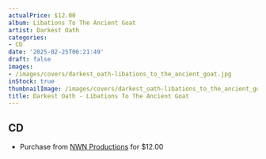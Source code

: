```yaml
---
actualPrice: $12.00
album: Libations To The Ancient Goat
artist: Darkest Oath
categories:
- CD
date: '2025-02-25T06:21:49'
draft: false
images:
- /images/covers/darkest_oath-libations_to_the_ancient_goat.jpg
inStock: true
thumbnailImage: /images/covers/darkest_oath-libations_to_the_ancient_goat-thumb.jpg
title: Darkest Oath - Libations To The Ancient Goat
---
```


## CD
* Purchase from [NWN Productions](http://shop.nwnprod.com/index.php?route=product/product&path=93&product_id=55261&sort=pd.name&order=ASC) for $12.00
